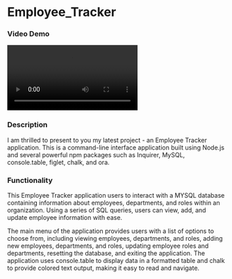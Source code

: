 # Employee_Tracker


### Video Demo

![demo](./snippet/Challenge.mp4)

### Description

I am thrilled to present to you my latest project - an Employee Tracker application. This is a command-line interface application built using Node.js and several powerful npm packages such as Inquirer, MySQL, console.table, figlet, chalk, and ora.

### Functionality

This Employee Tracker application users to interact with a MYSQL database containing information about employees, departments, and roles within an organization. Using a series of SQL queries, users can view, add, and update employee information with ease.

The main menu of the application provides users with a list of options to choose from, including viewing employees, departments, and roles, adding new employees, departments, and roles, updating employee roles and departments, resetting the database, and exiting the application. The application uses console.table to display data in a formatted table and chalk to provide colored text output, making it easy to read and navigate.

### 